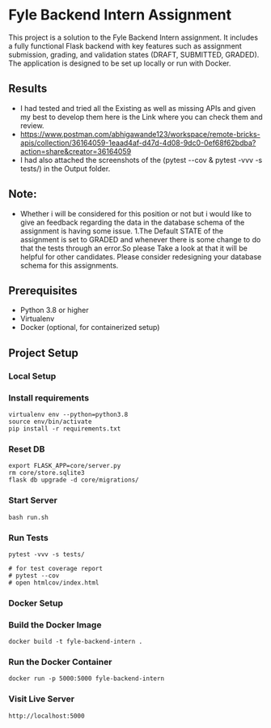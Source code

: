 # Fyle Backend Intern Assignment

This project is a solution to the Fyle Backend Intern assignment. It includes a fully functional Flask backend with key features such as assignment submission, grading, and validation states (DRAFT, SUBMITTED, GRADED). The application is designed to be set up locally or run with Docker.

## Results
- I had tested and tried all the Existing as well as missing APIs and given my best to develop them here is the Link where you can check them and review.
- https://www.postman.com/abhigawande123/workspace/remote-bricks-apis/collection/36164059-1eaad4af-d47d-4d08-9dc0-0ef68f62bdba?action=share&creator=36164059 
- I had also attached the screenshots of the (pytest --cov & pytest -vvv -s tests/) in the Output folder.

## Note:
- Whether i will be considered for this position or not but i would like to give an feedback regarding the data in the database schema of the assignment is having some issue.
    1.The Default STATE of the assignment is set to GRADED and whenever there is some change to do that the tests through an error.So please Take a look at that it will be helpful for other candidates.
    Please consider redesigning your database schema for this assignments.

## Prerequisites

- Python 3.8 or higher
- Virtualenv
- Docker (optional, for containerized setup)

## Project Setup

### Local Setup

### Install requirements

```
virtualenv env --python=python3.8
source env/bin/activate
pip install -r requirements.txt
```
### Reset DB

```
export FLASK_APP=core/server.py
rm core/store.sqlite3
flask db upgrade -d core/migrations/
```
### Start Server

```
bash run.sh
```
### Run Tests

```
pytest -vvv -s tests/

# for test coverage report
# pytest --cov
# open htmlcov/index.html
```

### Docker Setup

### Build the Docker Image

```
docker build -t fyle-backend-intern .
```
### Run the Docker Container

```
docker run -p 5000:5000 fyle-backend-intern
```
### Visit Live Server

```
http://localhost:5000
```



